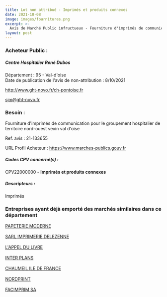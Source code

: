 ```yaml
---
title: Lot non attribué - Imprimés et produits connexes
date: 2021-10-08
image: images/fournitures.png
excerpt: >-
  Avis de Marché Public infructueux - Fourniture d'imprimés de communication pour le groupement hospitalier de territoire nord-ouest vexin val d'oise
layout: post
---
```


### Acheteur Public :
##### Centre Hospitalier René Dubos
Département : 95 - Val-d'oise<br/>
Date de publication de l'avis de non-attribution : 8/10/2021


http://www.ght-novo.fr/ch-pontoise.fr

sjm@ght-novo.fr


### Besoin :

Fourniture d'imprimés de communication pour le groupement hospitalier de territoire nord-ouest vexin val d'oise

Ref. avis : 21-133655

URL Profil Acheteur : https://www.marches-publics.gouv.fr

##### Codes CPV concerné(s) :
CPV22000000 - **Imprimés et produits connexes** <br/>

##### Descripteurs :
Imprimés <br/>

### Entreprises ayant déjà emporté des marchés similaires dans ce département
<a href="/entreprise-544/siren-304263213">PAPETERIE MODERNE</a><br/><br/>
<a href="/entreprise-547/siren-326117959">SARL IMPRIMERIE DELEZENNE</a><br/><br/>
<a href="/entreprise-548/siren-335132726">L'APPEL DU LIVRE</a><br/><br/>
<a href="/entreprise-558/siren-421263658">INTER PLANS</a><br/><br/>
<a href="/entreprise-561/siren-442388757">CHAUMEIL ILE DE FRANCE</a><br/><br/>
<a href="/entreprise-569/siren-509579652">NORDPRINT</a><br/><br/>
<a href="/entreprise-573/siren-702027665">FACIMPRIM SA</a><br/><br/>
